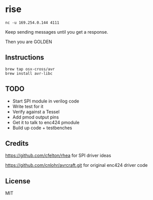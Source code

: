 # rise

```
nc -u 169.254.0.144 4111
```

Keep sending messages until you get a response.

Then you are GOLDEN

## Instructions

```
brew tap osx-cross/avr
brew install avr-libc
```

## TODO

* Start SPI module in verilog code
* Write test for it
* Verify against a Tessel
* Add pmod output pins
* Get it to talk to enc424 pmodule
* Build up code + testbenches

## Credits

<https://github.com/cfelton/rhea> for SPI driver ideas

<https://github.com/cnlohr/avrcraft.git> for original enc424 driver code

## License

MIT
